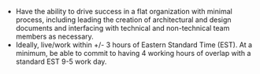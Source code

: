 - Have the ability to drive success in a flat organization with minimal process, including leading the creation of architectural and design
  documents and interfacing with technical and non-technical team members as necessary.
- Ideally, live/work within +/- 3 hours of Eastern Standard Time (EST). At a minimum, be able to commit to having 4
  working hours of overlap with a standard EST 9-5 work day.

